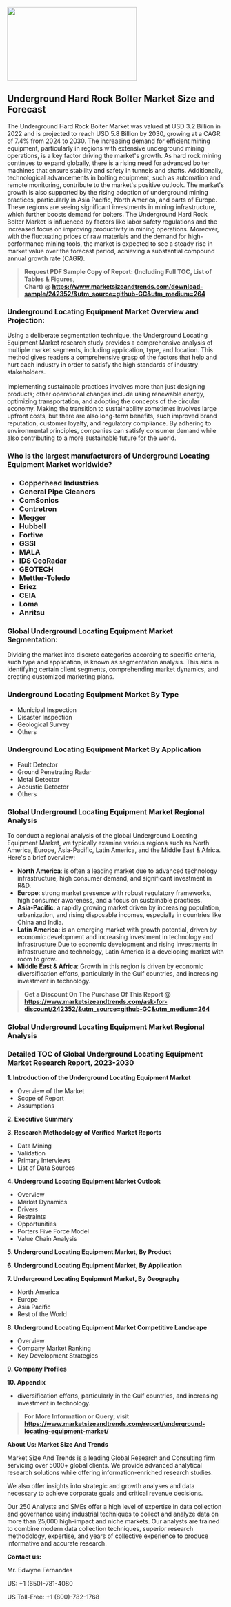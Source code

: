 <p><img class="alignnone size-medium wp-image-20088" src="https://ffe5etoiles.com/wp-content/uploads/2024/12/MST1-300x171.png" alt="" width="300" height="171" /></p><h2>Underground Hard Rock Bolter Market Size and Forecast</h2><p>The Underground Hard Rock Bolter Market was valued at USD 3.2 Billion in 2022 and is projected to reach USD 5.8 Billion by 2030, growing at a CAGR of 7.4% from 2024 to 2030. The increasing demand for efficient mining equipment, particularly in regions with extensive underground mining operations, is a key factor driving the market's growth. As hard rock mining continues to expand globally, there is a rising need for advanced bolter machines that ensure stability and safety in tunnels and shafts. Additionally, technological advancements in bolting equipment, such as automation and remote monitoring, contribute to the market's positive outlook. The market's growth is also supported by the rising adoption of underground mining practices, particularly in Asia Pacific, North America, and parts of Europe. These regions are seeing significant investments in mining infrastructure, which further boosts demand for bolters. The Underground Hard Rock Bolter Market is influenced by factors like labor safety regulations and the increased focus on improving productivity in mining operations. Moreover, with the fluctuating prices of raw materials and the demand for high-performance mining tools, the market is expected to see a steady rise in market value over the forecast period, achieving a substantial compound annual growth rate (CAGR). </p><blockquote id="" class=""><strong>Request PDF Sample Copy of Report: (Including Full TOC, List of Tables &amp; Figures, Chart)&nbsp;@&nbsp;<strong><a href="https://www.marketsizeandtrends.com/download-sample/242352/&utm_source=github-GC&utm_medium=264" target="_blank">https://www.marketsizeandtrends.com/download-sample/242352/&utm_source=github-GC&utm_medium=264</a></strong></strong></blockquote><h3 id="" class="">Underground Locating Equipment Market&nbsp;Overview and Projection:</h3><p id="" class="">Using a deliberate segmentation technique, the Underground Locating Equipment Market research study provides a comprehensive analysis of multiple market segments, including application, type, and location. This method gives readers a comprehensive grasp of the factors that help and hurt each industry in order to satisfy the high standards of industry stakeholders. <br /> <br />Implementing sustainable practices involves more than just designing products; other operational changes include using renewable energy, optimizing transportation, and adopting the concepts of the circular economy. Making the transition to sustainability sometimes involves large upfront costs, but there are also long-term benefits, such improved brand reputation, customer loyalty, and regulatory compliance. By adhering to environmental principles, companies can satisfy consumer demand while also contributing to a more sustainable future for the world.</p><h3 id="" class="">Who is the largest manufacturers of&nbsp;Underground Locating Equipment Market worldwide?</h3><h3 class=""><p><ul><li>Copperhead Industries </li><li> General Pipe Cleaners </li><li> ComSonics </li><li> Contretron </li><li> Megger </li><li> Hubbell </li><li> Fortive </li><li> GSSI </li><li> MALA </li><li> IDS GeoRadar </li><li> GEOTECH </li><li> Mettler-Toledo </li><li> Eriez </li><li> CEIA </li><li> Loma </li><li> Anritsu</li></ul></p></h3><h3 id="" class="">Global&nbsp;Underground Locating Equipment Market Segmentation:</h3><p id="" class="">Dividing the market into discrete categories according to specific criteria, such type and application, is known as segmentation analysis. This aids in identifying certain client segments, comprehending market dynamics, and creating customized marketing plans.</p><h3 id="" class="">Underground Locating Equipment Market&nbsp;By Type</h3><p><p><ul><li>Municipal Inspection</li><li> Disaster Inspection</li><li> Geological Survey</li><li> Others</p></li></ul></p></p><h3 id="" class="">Underground Locating Equipment Market&nbsp;By Application</h3><p class=""><p><ul><li>Fault Detector</li><li> Ground Penetrating Radar</li><li> Metal Detector</li><li> Acoustic Detector</li><li> Others</li></ul></p></p><h3 id="" class="">Global Underground Locating Equipment Market Regional Analysis</h3><p id="" class="">To conduct a regional analysis of the global Underground Locating Equipment Market, we typically examine various regions such as North America, Europe, Asia-Pacific, Latin America, and the Middle East &amp; Africa. Here's a brief overview:</p><ul><li><strong>North America</strong>: is often a leading market due to advanced technology infrastructure, high consumer demand, and significant investment in R&amp;D.</li><li><strong>Europe</strong>: strong market presence with robust regulatory frameworks, high consumer awareness, and a focus on sustainable practices.</li><li><strong>Asia-Pacific</strong>: a rapidly growing market driven by increasing population, urbanization, and rising disposable incomes, especially in countries like China and India.</li><li><strong>Latin America</strong>: is an emerging market with growth potential, driven by economic development and increasing investment in technology and infrastructure.Due to economic development and rising investments in infrastructure and technology, Latin America is a developing market with room to grow.</li><li><strong>Middle East &amp; Africa</strong>: Growth in this region is driven by economic diversification efforts, particularly in the Gulf countries, and increasing investment in technology.</li></ul><blockquote id="" class=""><strong>Get a Discount On The Purchase Of This Report @ <strong><a href="https://www.marketsizeandtrends.com/ask-for-discount/242352/&utm_source=github-GC&utm_medium=264" target="_blank">https://www.marketsizeandtrends.com/ask-for-discount/242352/&utm_source=github-GC&utm_medium=264</a></strong></strong></blockquote><h3 id="" class="">Global Underground Locating Equipment Market Regional Analysis</h3><h3 id="" class="">Detailed TOC of Global Underground Locating Equipment Market Research Report, 2023-2030</h3><p id="" class=""><strong>1. Introduction of the Underground Locating Equipment Market</strong></p><ul><li>Overview of the Market</li><li>Scope of Report</li><li>Assumptions</li></ul><p id="" class=""><strong>2. Executive Summary</strong></p><p id="" class=""><strong>3. Research Methodology of Verified Market Reports</strong></p><ul><li>Data Mining</li><li>Validation</li><li>Primary Interviews</li><li>List of Data Sources</li></ul><p id="" class=""><strong>4. Underground Locating Equipment Market Outlook</strong></p><ul><li>Overview</li><li>Market Dynamics</li><li>Drivers</li><li>Restraints</li><li>Opportunities</li><li>Porters Five Force Model</li><li>Value Chain Analysis</li></ul><p id="" class=""><strong>5. Underground Locating Equipment Market, By Product</strong></p><p id="" class=""><strong>6. Underground Locating Equipment Market, By Application</strong></p><p id="" class=""><strong>7. Underground Locating Equipment Market, By Geography</strong></p><ul><li>North America</li><li>Europe</li><li>Asia Pacific</li><li>Rest of the World</li></ul><p id="" class=""><strong>8. Underground Locating Equipment Market Competitive Landscape</strong></p><ul><li>Overview</li><li>Company Market Ranking</li><li>Key Development Strategies</li></ul><p id="" class=""><strong>9. Company Profiles</strong></p><p id="" class=""><strong>10. Appendix</strong></p><ul><li>diversification efforts, particularly in the Gulf countries, and increasing investment in technology.</li></ul><blockquote id="" class=""><strong>For More Information or Query, visit <strong><strong><a href="https://www.marketsizeandtrends.com/report/underground-locating-equipment-market/" target="_blank">https://www.marketsizeandtrends.com/report/underground-locating-equipment-market/</a></strong></strong></strong></blockquote><p id="" class=""><strong>About Us: Market Size And Trends</strong></p><p id="" class="">Market Size And Trends is a leading Global Research and Consulting firm servicing over 5000+ global clients. We provide advanced analytical research solutions while offering information-enriched research studies.</p><p id="" class="">We also offer insights into strategic and growth analyses and data necessary to achieve corporate goals and critical revenue decisions.</p><p id="" class="">Our 250 Analysts and SMEs offer a high level of expertise in data collection and governance using industrial techniques to collect and analyze data on more than 25,000 high-impact and niche markets. Our analysts are trained to combine modern data collection techniques, superior research methodology, expertise, and years of collective experience to produce informative and accurate research.</p><p id="" class=""><strong>Contact us:</strong></p><p id="" class="">Mr. Edwyne Fernandes</p><p id="" class="">US: +1 (650)-781-4080</p><p id="" class="">US Toll-Free: +1 (800)-782-1768</p>
